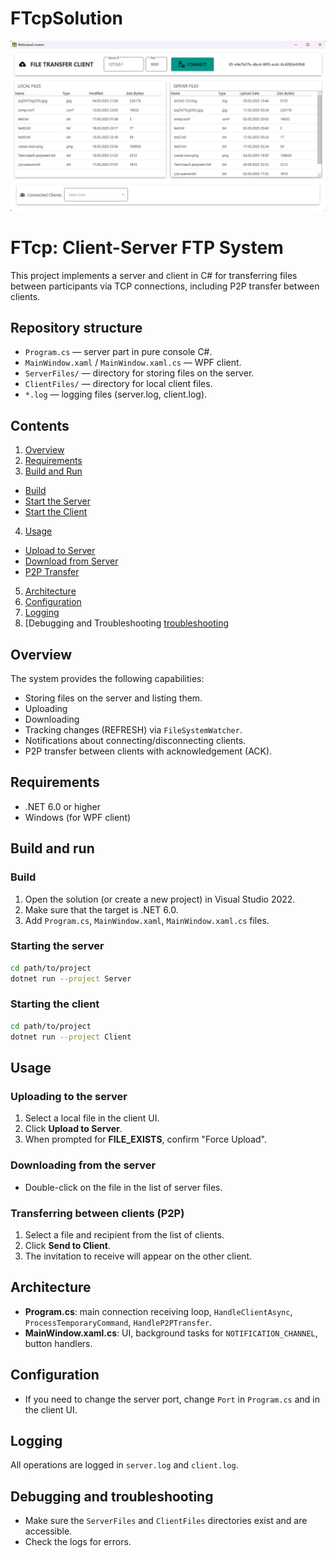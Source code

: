 # FTcpSolution
<img alt="Client show" src="https://github.com/NickolasValentine/FTcpSolution/blob/master/FTcp/Resources/demo.jpg">

# FTcp: Client-Server FTP System

This project implements a server and client in C# for transferring files between participants via TCP connections, including P2P transfer between clients.

## Repository structure

- `Program.cs` — server part in pure console C#.
- `MainWindow.xaml` / `MainWindow.xaml.cs` — WPF client.
- `ServerFiles/` — directory for storing files on the server.
- `ClientFiles/` — directory for local client files.
- `*.log` — logging files (server.log, client.log).

## Contents

1. [Overview](#overview)
2. [Requirements](#requirements)
3. [Build and Run](#build-and-run)
- [Build](#build)
- [Start the Server](#start-server)
- [Start the Client](#start-client)
4. [Usage](#usage)
- [Upload to Server](#upload-to-server)
- [Download from Server](#download-from-server)
- [P2P Transfer](#p2p-between-clients-transfer)
5. [Architecture](#architecture)
6. [Configuration](#configuration)
7. [Logging](#logging)
8. [Debugging and Troubleshooting [troubleshooting](#debugging-and-troubleshooting)

## Overview

The system provides the following capabilities:

- Storing files on the server and listing them.
- Uploading
- Downloading
- Tracking changes (REFRESH) via `FileSystemWatcher`.
- Notifications about connecting/disconnecting clients.
- P2P transfer between clients with acknowledgement (ACK).

## Requirements

- .NET 6.0 or higher
- Windows (for WPF client)

## Build and run

### Build

1. Open the solution (or create a new project) in Visual Studio 2022.
2. Make sure that the target is .NET 6.0.
3. Add `Program.cs`, `MainWindow.xaml`, `MainWindow.xaml.cs` files.

### Starting the server

```bash
cd path/to/project
dotnet run --project Server
```

### Starting the client

```bash
cd path/to/project
dotnet run --project Client
```

## Usage

### Uploading to the server

1. Select a local file in the client UI.
2. Click **Upload to Server**.
3. When prompted for **FILE_EXISTS**, confirm "Force Upload".

### Downloading from the server

- Double-click on the file in the list of server files.

### Transferring between clients (P2P)

1. Select a file and recipient from the list of clients.
2. Click **Send to Client**.
3. The invitation to receive will appear on the other client.

## Architecture

- **Program.cs**: main connection receiving loop, `HandleClientAsync`, `ProcessTemporaryCommand`, `HandleP2PTransfer`.
- **MainWindow.xaml.cs**: UI, background tasks for `NOTIFICATION_CHANNEL`, button handlers.

## Configuration

- If you need to change the server port, change `Port` in `Program.cs` and in the client UI.

## Logging

All operations are logged in `server.log` and `client.log`.

## Debugging and troubleshooting

- Make sure the `ServerFiles` and `ClientFiles` directories exist and are accessible.
- Check the logs for errors.
